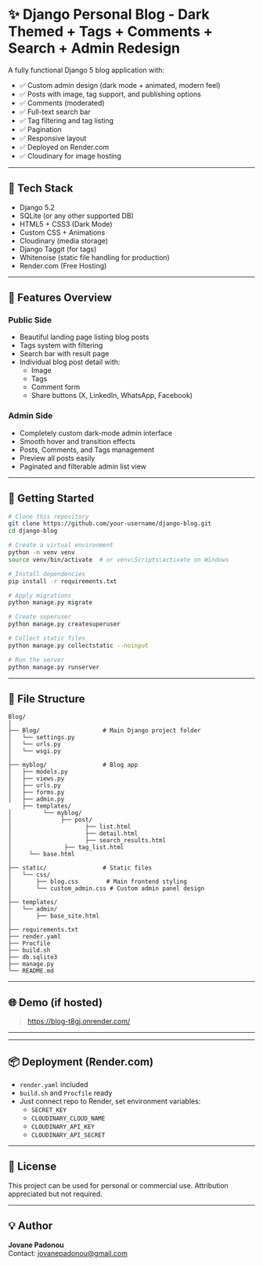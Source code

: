 # ✨ Django Personal Blog - Dark Themed + Tags + Comments + Search + Admin Redesign

A fully functional Django 5 blog application with:

- ✅ Custom admin design (dark mode + animated, modern feel)
- ✅ Posts with image, tag support, and publishing options
- ✅ Comments (moderated)
- ✅ Full-text search bar
- ✅ Tag filtering and tag listing
- ✅ Pagination
- ✅ Responsive layout
- ✅ Deployed on Render.com
- ✅ Cloudinary for image hosting

---

## 🧱 Tech Stack

- Django 5.2
- SQLite (or any other supported DB)
- HTML5 + CSS3 (Dark Mode)
- Custom CSS + Animations
- Cloudinary (media storage)
- Django Taggit (for tags)
- Whitenoise (static file handling for production)
- Render.com (Free Hosting)

---

## 📸 Features Overview

### Public Side
- Beautiful landing page listing blog posts
- Tags system with filtering
- Search bar with result page
- Individual blog post detail with:
  - Image
  - Tags
  - Comment form
  - Share buttons (X, LinkedIn, WhatsApp, Facebook)

### Admin Side
- Completely custom dark-mode admin interface
- Smooth hover and transition effects
- Posts, Comments, and Tags management
- Preview all posts easily
- Paginated and filterable admin list view

---

## 🚀 Getting Started

```bash
# Clone this repository
git clone https://github.com/your-username/django-blog.git
cd django-blog

# Create a virtual environment
python -m venv venv
source venv/bin/activate  # or venv\Scripts\activate on Windows

# Install dependencies
pip install -r requirements.txt

# Apply migrations
python manage.py migrate

# Create superuser
python manage.py createsuperuser

# Collect static files
python manage.py collectstatic --noinput

# Run the server
python manage.py runserver
```

---

## 📁 File Structure

```
Blog/
│
├── Blog/                  # Main Django project folder
│   └── settings.py
│   └── urls.py
│   └── wsgi.py
│
├── myblog/                # Blog app
│   ├── models.py
│   ├── views.py
│   ├── urls.py
│   ├── forms.py
│   ├── admin.py
    ├── templates/
│   	  └── myblog/
│         	   ├── post/
│             	      ├── list.html
│                     ├── detail.html
│                     ├── search_results.html
│               ├── tag_list.html
│     └── base.html
│
├── static/                # Static files
│   └── css/
│       ├── blog.css        # Main frontend styling
│       └── custom_admin.css # Custom admin panel design
│
├── templates/
│   └── admin/
│       ├── base_site.html
│
├── requirements.txt
├── render.yaml
├── Procfile
├── build.sh
├── db.sqlite3
├── manage.py
└── README.md
```

---

## 🌐 Demo (if hosted)
> https://blog-t8gj.onrender.com/

---


---

## 📦 Deployment (Render.com)

- `render.yaml` included
- `build.sh` and `Procfile` ready
- Just connect repo to Render, set environment variables:
  - `SECRET_KEY`
  - `CLOUDINARY_CLOUD_NAME`
  - `CLOUDINARY_API_KEY`
  - `CLOUDINARY_API_SECRET`

---

## 📜 License

This project can be used for personal or commercial use.
Attribution appreciated but not required.

---

## 💡 Author

**Jovane Padonou**  
Contact: jovanepadonou@gmail.com
